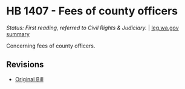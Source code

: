 # HB 1407 - Fees of county officers
*Status: First reading, referred to Civil Rights & Judiciary.* | [leg.wa.gov summary](https://app.leg.wa.gov/billsummary?BillNumber=1407&Year=2021)

Concerning fees of county officers.

## Revisions
* [Original Bill](1/)